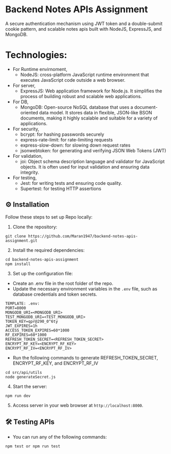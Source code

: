 # Backend Notes APIs Assignment
A secure authentication mechanism using JWT token and a double-submit cookie pattern, and scalable notes apis built with NodeJS, ExpressJS, and MongoDB.

# Technologies:
- For Runtime envirnoment,
    - NodeJS: cross-platform JavaScript runtime environment that executes JavaScript code outside a web browser.
- For server,
    - ExpressJS: Web application framework for Node.js. It simplifies the process of building robust and scalable web applications.
- For DB,
    - MongoDB: Open-source NoSQL database that uses a document-oriented data model. It stores data in flexible, JSON-like BSON documents, making it highly scalable and suitable for a variety of applications.
- For security,
    - bcrypt: for hashing passwords securely
    - express-rate-limit: for rate-limiting requests
    - express-slow-down: for slowing down request rates
    - jsonwebtoken: for generating and verifying JSON Web Tokens (JWT)
- For validation,
    - joi: Object schema description language and validator for JavaScript objects. It is often used for input validation and ensuring data integrity.
- For testing,
    - Jest:  for writing tests and ensuring code quality.
    - Supertest: for testing HTTP assertions    

## ⚙ Installation

Follow these steps to set up Repo locally:

1. Clone the repository: 
```
git clone https://github.com/Maran1947/backend-notes-apis-assignment.git
```

2. Install the required dependencies:
```
cd backend-notes-apis-assignment
npm install
```

3. Set up the configuration file:
- Create an .env file in the root folder of the repo.
- Update the necessary environment variables in the `.env` file, such as database credentials and token secrets.
```
TEMPLATE: .env: 
PORT=8000
MONGODB_URI=<MONGODB_URI>
TEST_MONGODB_URI=<TEST_MONGODB_URI>
TOKEN_KEY=qpr@290_0^6ty
JWT_EXPIRES=1h
ACCESS_TOKEN_EXPIRES=60*1000
RF_EXPIRES=60*1000
REFRESH_TOKEN_SECRET=<REFRESH_TOKEN_SECRET>
ENCRYPT_RF_KEY=<ENCRYPT_RF_KEY>
ENCRYPT_RF_IV=<ENCRYPT_RF_IV>
```

- Run the following commands to generate REFRESH_TOKEN_SECRET, ENCRYPT_RF_KEY, and ENCRYPT_RF_IV
```
cd src/api/utils
node generateSecret.js
```

4. Start the server:
```
npm run dev 
```

5. Access server in your web browser at `http://localhost:8000`.

## 🛠 Testing APIs

- You can run any of the following commands:
```
npm test or npm run test
```
